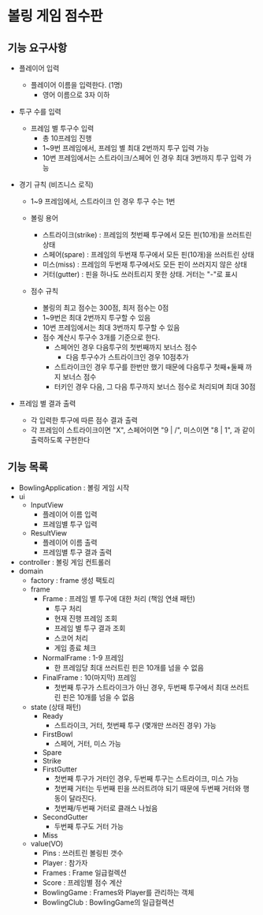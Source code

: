 # 볼링 게임 점수판

## 기능 요구사항

- 플레이어 입력
    - 플레이어 이름을 입력한다. (1명)
        - 영어 이름으로 3자 이하

- 투구 수를 입력
    - 프레임 별 투구수 입력
        - 총 10프레임 진행
        - 1~9번 프레임에서, 프레임 별 최대 2번까지 투구 입력 가능
        - 10번 프레임에서는 스트라이크/스페어 인 경우 최대 3번까지 투구 입력 가능

- 경기 규칙 (비즈니스 로직)
    - 1~9 프레임에서, 스트라이크 인 경우 투구 수는 1번
    - 볼링 용어
        - 스트라이크(strike) : 프레임의 첫번째 투구에서 모든 핀(10개)을 쓰러트린 상태
        - 스페어(spare) : 프레임의 두번재 투구에서 모든 핀(10개)을 쓰러트린 상태
        - 미스(miss) : 프레임의 두번재 투구에서도 모든 핀이 쓰러지지 않은 상태
        - 거터(gutter) : 핀을 하나도 쓰러트리지 못한 상태. 거터는 "-"로 표시

    - 점수 규칙
        - 볼링의 최고 점수는 300점, 최저 점수는 0점
        - 1~9번은 최대 2번까지 투구할 수 있음
        - 10번 프레임에서는 최대 3번까지 투구할 수 있음
        - 점수 계산시 투구수 3개를 기준으로 한다.
            - 스페어인 경우 다음투구의 첫번째까지 보너스 점수
                - 다음 투구수가 스트라이크인 경우 10점추가
            - 스트라이크인 경우 투구를 한번만 했기 때문에 다음투구 첫째+둘째 까지 보너스 점수
            - 터키인 경우 다음, 그 다음 투구까지 보너스 점수로 처리되며 최대 30점

- 프레임 별 결과 출력
    - 각 입력한 투구에 따른 점수 결과 출력
    - 각 프레임이 스트라이크이면 "X", 스페어이면 "9 | /", 미스이면 "8 | 1", 과 같이 출력하도록 구현한다

## 기능 목록

- BowlingApplication  : 볼링 게임 시작
- ui
    - InputView
        - 플레이어 이름 입력
        - 프레임별 투구 입력
    - ResultView
        - 플레이어 이름 출력
        - 프레임별 투구 결과 출력
- controller : 볼링 게임 컨트롤러
- domain
    - factory : frame 생성 팩토리
    - frame
        - Frame : 프레임 별 투구에 대한 처리 (책임 연쇄 패턴)
            - 투구 처리
            - 현재 진행 프레임 조회
            - 프레임 별 투구 결과 조회
            - 스코어 처리
            - 게임 종료 체크
        - NormalFrame : 1-9 프레임
            - 한 프레임당 최대 쓰러트린 핀은 10개를 넘을 수 없음
        - FinalFrame : 10(마지막) 프레임
            - 첫번째 투구가 스트라이크가 아닌 경우, 두번째 투구에서 최대 쓰러트린 핀은 10개를 넘을 수 없음
    - state (상태 패턴)
        - Ready
            - 스트라이크, 거터, 첫번째 투구 (몇개만 쓰러진 경우) 가능
        - FirstBowl
            - 스페어, 거터, 미스 가능
        - Spare
        - Strike
        - FirstGutter
            - 첫번째 투구가 거터인 경우, 두번째 투구는 스트라이크, 미스 가능
            - 첫번째 거터는 두번째 핀을 쓰러트려야 되기 때문에 두번째 거터와 행동이 달라진다.
            - 첫번째/두번째 거터로 클래스 나눴음
        - SecondGutter
            - 두번째 투구도 거터 가능
        - Miss
    - value(VO)
        - Pins : 쓰러트린 볼링핀 갯수
        - Player : 참가자
        - Frames : Frame 일급컬렉션
        - Score : 프레임별 점수 계산
        - BowlingGame : Frames와 Player를 관리하는 객체
        - BowlingClub : BowlingGame의 일급컬렉션
    
    
